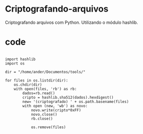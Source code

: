 # Criptografando-arquivos
Criptografando arquivos com Python. Utilizando o módulo hashlib.

# code 

```

import hashlib
import os

dir = "/home/ander/Documentos/tools/"

for files in os.listdir(dir):
    os.chdir(dir)
    with open(files, 'rb') as rb:
        dados=rb.read()
        cripto = hashlib.sha512(dados).hexdigest()
        new= '(criptografado) ' + os.path.basename(files)
        with open (new, 'wb') as novo:
            novo.write(cripto*0xFF)
            novo.close()
            rb.close()

            os.remove(files)
            
```
